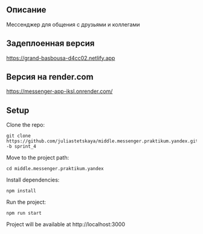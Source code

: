 ## Описание

Мессенджер для общения с друзьями и коллегами

## Задеплоенная версия

https://grand-basbousa-d4cc02.netlify.app

## Версия на render.com

https://messenger-app-iksl.onrender.com/

## Setup

Clone the repo:

    git clone https://github.com/juliastetskaya/middle.messenger.praktikum.yandex.git -b sprint_4

Move to the project path:

    cd middle.messenger.praktikum.yandex

Install dependencies:

    npm install

Run the project:

    npm run start

Project will be available at http://localhost:3000

